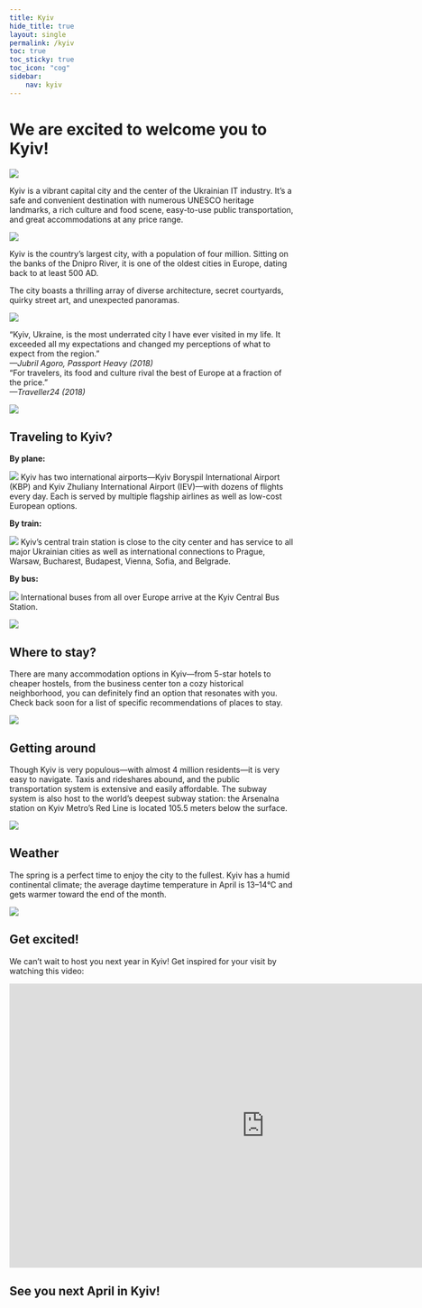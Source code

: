 ```yaml
---
title: Kyiv
hide_title: true
layout: single
permalink: /kyiv
toc: true
toc_sticky: true
toc_icon: "cog"
sidebar: 
    nav: kyiv
---
```


<h1 id="about" class="page__title" itemprop="headline">We are excited to welcome you to Kyiv!</h1>

<img 
src="{{ '/assets/images/kyiv/kyiv1-904w.jpg' | relative_url }}" 
srcset="{{ '/assets/images/kyiv/kyiv1-904w.jpg' | relative_url }},
        {{ '/assets/images/kyiv/kyiv1-1356w.jpg' | relative_url }} 1.5x,
        {{ '/assets/images/kyiv/kyiv1-1808w.jpg' | relative_url }} 2x">

Kyiv is a vibrant capital city and the center of the Ukrainian IT industry. It’s a safe and convenient destination with numerous UNESCO heritage landmarks, a rich culture and food scene, easy-to-use public transportation, and great accommodations at any price range.

<img 
src="{{ '/assets/images/kyiv/kyiv2-904w.jpg' | relative_url }}" 
srcset="{{ '/assets/images/kyiv/kyiv2-904w.jpg' | relative_url }},
        {{ '/assets/images/kyiv/kyiv2-1356w.jpg' | relative_url }} 1.5x,
        {{ '/assets/images/kyiv/kyiv2-1808w.jpg' | relative_url }} 2x">

Kyiv is the country’s largest city, with a population of four million. Sitting on the banks of the Dnipro River, it is one of the oldest cities in Europe, dating back to at least 500 AD.

The city boasts a thrilling array of diverse architecture, secret courtyards, quirky street art, and unexpected panoramas.

<img 
src="{{ '/assets/images/kyiv/kyiv4-904w.jpg' | relative_url }}" 
srcset="{{ '/assets/images/kyiv/kyiv4-904w.jpg' | relative_url }},
        {{ '/assets/images/kyiv/kyiv4-1356w.jpg' | relative_url }} 1.5x,
        {{ '/assets/images/kyiv/kyiv4-1808w.jpg' | relative_url }} 2x">

<div class="grid kyiv-comments">
	<div>
		<div class="grad-strip"></div>
	</div>
	<div>
		“Kyiv, Ukraine, is the most underrated city I have ever visited in my life. It exceeded all my expectations and changed my perceptions of what to expect from the region.”<br>
		<em>
			—Jubril Agoro, Passport Heavy (2018)
		</em>
	</div>
</div>

<div class="grid kyiv-comments">
	<div>
		<div class="grad-strip"></div>
	</div>
	<div>
		“For travelers, its food and culture rival the best of Europe at a fraction of the price.”<br>
		<em>
			—Traveller24 (2018)
		</em>
	</div>
</div>

<img 
src="{{ '/assets/images/kyiv/kyiv5-904w.jpg' | relative_url }}" 
srcset="{{ '/assets/images/kyiv/kyiv5-904w.jpg' | relative_url }},
        {{ '/assets/images/kyiv/kyiv5-1356w.jpg' | relative_url }} 1.5x,
        {{ '/assets/images/kyiv/kyiv5-1808w.jpg' | relative_url }} 2x">

## Traveling to Kyiv?

**By plane:**

<div class="grid kyiv-travel">
	<img src="{{ '/assets/images/kyiv/plane.svg' | relative_url }}">
  Kyiv has two international airports—Kyiv Boryspil International Airport (KBP) and Kyiv Zhuliany International Airport (IEV)—with dozens of flights every day. Each is served by multiple flagship airlines as well as low-cost European options.
</div>

**By train:**

<div class="grid kyiv-travel">
	<img src="{{ '/assets/images/kyiv/train.svg' | relative_url }}">
	Kyiv’s central train station is close to the city center and has service to all major Ukrainian cities as well as international connections to Prague, Warsaw, Bucharest, Budapest, Vienna, Sofia, and Belgrade.
</div>

**By bus:**

<div class="grid kyiv-travel">
	<img src="{{ '/assets/images/kyiv/bus.svg' | relative_url }}">
	International buses from all over Europe arrive at the Kyiv Central Bus Station.
</div>

<img 
src="{{ '/assets/images/kyiv/kyiv6-904w.jpg' | relative_url }}" 
srcset="{{ '/assets/images/kyiv/kyiv6-904w.jpg' | relative_url }},
        {{ '/assets/images/kyiv/kyiv6-1356w.jpg' | relative_url }} 1.5x,
        {{ '/assets/images/kyiv/kyiv6-1808w.jpg' | relative_url }} 2x">

## Where to stay?

There are many accommodation options in Kyiv—from 5-star hotels to cheaper hostels, from the business center ton a cozy historical neighborhood, you can definitely find an option that resonates with you. Check back soon for a list of specific recommendations of places to stay.

<img 
src="{{ '/assets/images/kyiv/kyiv7-904w.jpg' | relative_url }}" 
srcset="{{ '/assets/images/kyiv/kyiv7-904w.jpg' | relative_url }},
        {{ '/assets/images/kyiv/kyiv7-1356w.jpg' | relative_url }} 1.5x,
        {{ '/assets/images/kyiv/kyiv7-1808w.jpg' | relative_url }} 2x">

## Getting around 

Though Kyiv is very populous—with almost 4 million residents—it is very easy to navigate. Taxis and rideshares abound, and the public transportation system is extensive and easily affordable. The subway system is also host to the world’s deepest subway station: the Arsenalna station on Kyiv Metro’s Red Line is located 105.5 meters below the surface.

<img 
src="{{ '/assets/images/kyiv/kyiv8-904w.jpg' | relative_url }}" 
srcset="{{ '/assets/images/kyiv/kyiv8-904w.jpg' | relative_url }},
        {{ '/assets/images/kyiv/kyiv8-1356w.jpg' | relative_url }} 1.5x,
        {{ '/assets/images/kyiv/kyiv8-1808w.jpg' | relative_url }} 2x">

## Weather

The spring is a perfect time to enjoy the city to the fullest. Kyiv has a humid continental climate; the average daytime temperature in April is 13–14°C and gets warmer toward the end of the month.

<img 
src="{{ '/assets/images/kyiv/kyiv9-904w.jpg' | relative_url }}" 
srcset="{{ '/assets/images/kyiv/kyiv9-904w.jpg' | relative_url }},
        {{ '/assets/images/kyiv/kyiv9-1356w.jpg' | relative_url }} 1.5x,
        {{ '/assets/images/kyiv/kyiv9-1808w.jpg' | relative_url }} 2x">

## Get excited!

We can’t wait to host you next year in Kyiv! Get inspired for your visit by watching this video:

<iframe width="904" height="504" src="https://www.youtube.com/embed/AEPvCqnVoX0" frameborder="0" allow="accelerometer; autoplay; encrypted-media; gyroscope; picture-in-picture" allowfullscreen> </iframe>

## See you next April in Kyiv!

